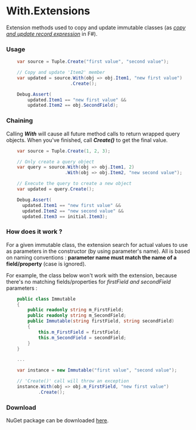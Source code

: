 With.Extensions
===================

Extension methods used to copy and update immutable classes (as [_copy and update record expression_](https://msdn.microsoft.com/en-us/library/dd233184.aspx) in F#).

### Usage
```C#
    var source = Tuple.Create("first value", "second value");

    // Copy and update 'Item2' member
    var updated = source.With(obj => obj.Item1, "new first value")
                        .Create();  

    Debug.Assert(
    	updated.Item1 == "new first value" &&
    	updated.Item2 == obj.SecondField);
```
### Chaining
Calling **_With_** will cause all future method calls to return wrapped query objects. When you've finished, call **_Create()_** to get the final value.
```C#
    var source = Tuple.Create(1, 2, 3);

    // Only create a query object
    var query = source.With(obj => obj.Item1, 2)
                      .With(obj => obj.Item2, "new second value");

    // Execute the query to create a new object
    var updated = query.Create();  

    Debug.Assert(
      updated.Item1 == "new first value" &&
      updated.Item2 == "new second value" &&
      updated.Item3 == initial.Item3);
```
### How does it work ?
For a given immutable class, the extension search for actual values to use as parameters in the constructor (by using parameter's name).
All is based on naming conventions : **parameter name must match the name of a field/property** (case is ignored).

For example, the class below won't work with the extension, because there's no matching fields/properties for _firstField and secondField_ parameters :
```C#
    public class Immutable
    {
        public readonly string m_FirstField;
        public readonly string m_SecondField;
        public Immutable(string firstField, string secondField)
        {
            this.m_FirstField = firstField;
            this.m_SecondField = secondField;
        }
    }

    ...

    var instance = new Immutable("first value", "second value");

    // 'Create()' call will throw an exception
    instance.With(obj => obj.m_FirstField, "new first value")
            .Create();
```

### Download
NuGet package can be downloaded [here](https://www.nuget.org/packages/With.Extensions).
